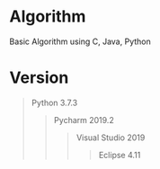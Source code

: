 # Algorithm
Basic Algorithm using C, Java, Python

# Version
>Python 3.7.3
>>Pycharm 2019.2
>>>Visual Studio 2019
>>>>Eclipse 4.11
